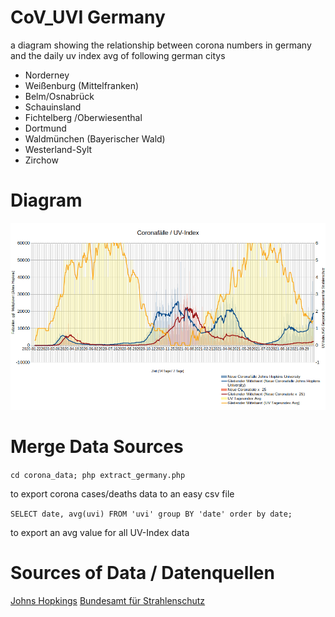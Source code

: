 # CoV_UVI Germany
a diagram showing the relationship between corona numbers in germany and the daily uv index avg of following german citys

* Norderney
* Weißenburg (Mittelfranken)
* Belm/Osnabrück
* Schauinsland
* Fichtelberg /Oberwiesenthal
* Dortmund
* Waldmünchen (Bayerischer Wald)
* Westerland-Sylt
* Zirchow


# Diagram
![Diagram Image](https://github.com/mxbode/CoV_UV_Norderney/blob/main/img/image.png?raw=true)

# Merge Data Sources

`cd corona_data; php extract_germany.php`

to export corona cases/deaths data to an easy csv file

`SELECT date, avg(uvi) FROM 'uvi' group BY 'date' order by date;`

to export an avg value for all UV-Index data

# Sources of Data / Datenquellen
[Johns Hopkings](https://data.humdata.org/dataset/novel-coronavirus-2019-ncov-cases)
[Bundesamt für Strahlenschutz](https://www.imis.bfs.de/geoportal/)
